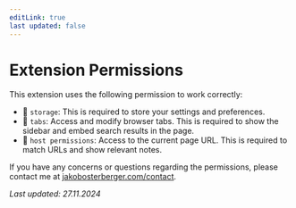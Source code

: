 ```yaml
---
editLink: true
last updated: false
---
```


# Extension Permissions

This extension uses the following permission to work correctly:
- 💾 ``storage``: This is required to store your settings and preferences.
- 📑 ``tabs``: Access and modify browser tabs. This is required to show the sidebar and embed search results in the page.
- 🔗 ``host permissions``: Access to the current page URL. This is required to match URLs and show relevant notes.


If you have any concerns or questions regarding the permissions, please contact me at [jakobosterberger.com/contact](https://jakobosterberger.com/contact).

*Last updated: 27.11.2024*